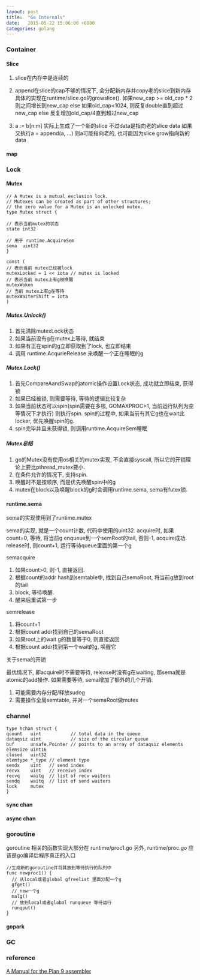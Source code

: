 ```yaml
---
layout: post
title:  "Go Internals"
date:   2015-05-22 15:06:00 +0800
categories: golang
---
```


### Container

#### Slice

1. slice在内存中是连续的

2. append在slice的cap不够的情况下, 会分配新内存并copy老的slice到新内存
具体的实现在runtime/slice.go的growslice(). 如果new_cap >= old_cap * 2 则之间增长到new_cap
else 如果old_cap<1024, 则反复double直到超过new_cap
else 反复增加old_cap/4直到超过new_cap

3. a := b[n:m] 实际上生成了一个新的slice 不过data是指向老的slice data
如果又执行a = append(a, ...) 则a可能指向老的, 也可能因为slice grow指向新的data

#### map

### Lock

#### Mutex


	// A Mutex is a mutual exclusion lock.
	// Mutexes can be created as part of other structures;
	// the zero value for a Mutex is an unlocked mutex.
	type Mutex struct {

	// 表示当前mutex的状态
	state int32

	// 用于 runtime.AcquireSem
	sema  uint32
	}

	const (
	// 表示当前 mutex已经被lock
	mutexLocked = 1 << iota // mutex is locked
	// 表示当前 mutex上有g被唤醒
	mutexWoken
	// 当前 mutex上有g在等待
	mutexWaiterShift = iota
	)

##### Mutex.Unlock()

1. 首先清除mutexLock状态
2. 如果当前没有g在mutex上等待, 就结束
3. 如果有正在spin的g立即获取到了lock, 也立即结束
4. 调用 runtime.AcqurieRelease 来唤醒一个正在睡眠的g


##### Mutex.Lock()

1. 首先CompareAandSwap的atomic操作设置Lock状态, 成功就立即结束, 获得锁
2. 如果已经被锁, 则需要等待, 等待的逻辑比较复杂
3. 如果当前状态可以spin(spin需要在多核, GOMAXPROC>1, 当前运行队列为空等情况下才执行)
则执行spin. spin的过程中, 如果当前有其它g也在wait此locker, 优先唤醒spin的g.
4. spin完毕并且未获得锁, 则调用runtime.AcquireSem睡眠

##### Mutex总结

1. go的Mutex没有使用os相关的mutex实现, 不会直接syscall, 所以它的开销理论上要比pthread_mutex要小.
2. 在条件允许的情况下, 支持spin.
3. 唤醒时不是按顺序, 而是优先唤醒spin中的g
4. mutex在block以及唤醒block的g时会调用runtime.sema, sema有futex锁.

#### runtime.sema

sema的实现使用到了runtime.mutex

sema的实现, 就是一个count计数, 代码中使用的uint32.
acquire时, 如果count=0, 等待, 将当前g enqueue到一个semRoot的tail, 否则-1, acquire成功.
release时, 则count+1, 运行等待queue里面的第一个g

semacquire

1. 如果count>0, 则-1, 直接返回.
2. 根据count的addr hash到semtable中, 找到自己semaRoot, 将当前g放到root的tail
3. block, 等待唤醒.
4. 醒来后重试第一步

semrelease

1. 将count+1
2. 根据count addr找到自己的semaRoot
3. 如果root上的wait g的数量等于0, 则直接返回
4. 根据count addr找到第一个wait的g, 唤醒它

关于sema的开销

最优情况下, 即acquire时不需要等待, release时没有g在waiting, 那sema就是atomic的add操作.
如果需要等待, sema增加了额外的几个开销:
1. 可能需要内存分配/释放sudog
2. 需要操作全局semtable, 并对一个semaRoot做mutex

### channel

	type hchan struct {
	qcount   uint           // total data in the queue
	dataqsiz uint           // size of the circular queue
	buf      unsafe.Pointer // points to an array of dataqsiz elements
	elemsize uint16
	closed   uint32
	elemtype *_type // element type
	sendx    uint   // send index
	recvx    uint   // receive index
	recvq    waitq  // list of recv waiters
	sendq    waitq  // list of send waiters
	lock     mutex
	}

#### sync chan

#### async chan

### goroutine

goroutine 相关的函数实现大部分在
runtime/proc1.go
另外, runtime/proc.go 应该是go编译后程序真正的入口

	//生成新的goroutine并将其放到等待执行的队列中
	func newproc1() {
	  // 从local或者global gfreelist 里面分配一个g
	  gfget()
	  // new一个g
	  malg()
	  // 放到local或者global runqueue 等待运行
	  runqput()
	}

#### gopark

### GC

### reference

[A Manual for the Plan 9 assembler](http://www.plan9.bell-labs.com/sys/doc/asm.html)

